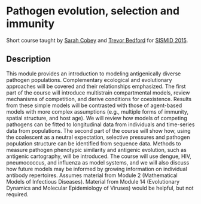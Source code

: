 # Pathogen evolution, selection and immunity

Short course taught by [Sarah Cobey](http://cobeylab.uchicago.edu/) and [Trevor Bedford](http://bedford.io/) for [SISMID 2015](https://depts.washington.edu/sismid/general.html).

## Description
This module provides an introduction to modeling antigenically diverse pathogen populations. 
Complementary ecological and evolutionary approaches will be covered and their relationships emphasized. 
The first part of the course will introduce multistrain compartmental models, review mechanisms of competition, and derive conditions for coexistence.
Results from these simple models will be contrasted with those of agent-based models with more complex assumptions (e.g., multiple forms of immunity, spatial structure, and host age).
We will review how models of competing pathogens can be fitted to longitudinal data from individuals and time-series data from populations.
The second part of the course will show how, using the coalescent as a neutral expectation, selective pressures and pathogen population structure can be identified from sequence data.
Methods to measure pathogen phenotypic similarity and antigenic evolution, such as antigenic cartography, will be introduced.
The course will use dengue, HIV, pneumococcus, and influenza as model systems, and we will also discuss how future models may be informed by growing information on individual antibody repertoires.
Assumes material from Module 2 (Mathematical Models of Infectious Diseases).
Material from Module 14 (Evolutionary Dynamics and Molecular Epidemiology of Viruses) would be helpful, but not required.
